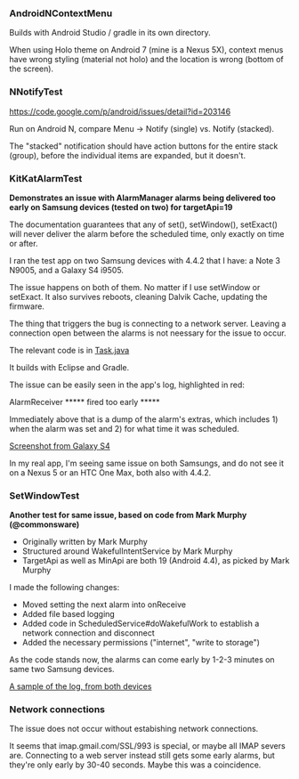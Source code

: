 ### AndroidNContextMenu

Builds with Android Studio / gradle in its own directory.

When using Holo theme on Android 7 (mine is a Nexus 5X), context menus have wrong styling (material not holo) and the location is wrong (bottom of the screen).

### NNotifyTest

https://code.google.com/p/android/issues/detail?id=203146

Run on Android N, compare Menu -> Notify (single) vs. Notify (stacked).

The "stacked" notification should have action buttons for the entire stack (group), before the individual items are expanded, but it doesn't.

### KitKatAlarmTest
**Demonstrates an issue with AlarmManager alarms being delivered too early on Samsung devices (tested on two) for targetApi=19**

The documentation guarantees that any of set(), setWindow(), setExact() will never deliver the alarm before
the scheduled time, only exactly on time or after.

I ran the test app on two Samsung devices with 4.4.2 that I have: a Note 3 N9005, and a Galaxy S4 i9505.

The issue happens on both of them. No matter if I use setWindow or setExact. It also survives reboots, cleaning Dalvik Cache, updating the firmware.

The thing that triggers the bug is connecting to a network server. Leaving a connection open between the alarms is not neessary for the issue to occur.

The relevant code is in [Task.java](KitKatAlarmTest/src/org/kman/KitKatAlarmTest/Task.java)

It builds with Eclipse and Gradle.

The issue can be easily seen in the app's log, highlighted in red:

AlarmReceiver ***** fired too early *****

Immediately above that is a dump of the alarm's extras, which includes 1) when the alarm was set and 2) for
what time it was scheduled.

[Screenshot from Galaxy S4](KitKatAlarmTest/screenshots/example-samsung-s4.png)

In my real app, I'm seeing same issue on both Samsungs, and do not see it on a Nexus 5 or an HTC One Max, both
also with 4.4.2.

### SetWindowTest
**Another test for same issue, based on code from Mark Murphy (@commonsware)**

- Originally written by Mark Murphy
- Structured around WakefulIntentService by Mark Murphy
- TargetApi as well as MinApi are both 19 (Android 4.4), as picked by Mark Murphy

I made the following changes:

- Moved setting the next alarm into onReceive
- Added file based logging
- Added code in ScheduledService#doWakefulWork to establish a network connection and disconnect
- Added the necessary permissions ("internet", "write to storage")

As the code stands now, the alarms can come early by 1-2-3 minutes on same two Samsung devices.

[A sample of the log, from both devices](SetWindowTest/log-com.commonsware.android.wakesvc-excerpts.txt)

### Network connections

The issue does not occur without estabishing network connections.

It seems that imap.gmail.com/SSL/993 is special, or maybe all IMAP severs are. Connecting to a web server
instead still gets some early alarms, but they're only early by 30-40 seconds. Maybe this was a coincidence.

